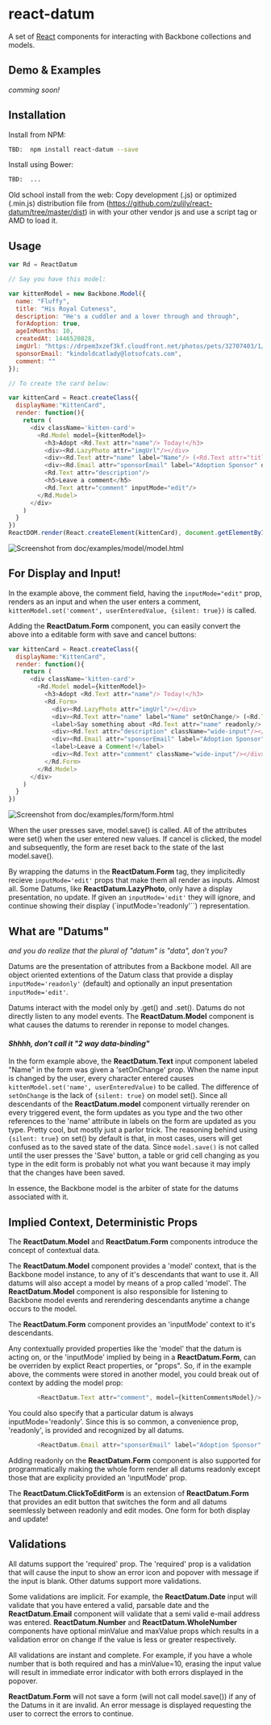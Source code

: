 react-datum
============

A set of [React](https://facebook.github.io/react/) components for interacting with Backbone collections and models.

## Demo & Examples
*comming soon!*

## Installation

Install from NPM:
```bash
TBD:  npm install react-datum --save
```

Install using Bower:
```bash
TBD:  ...
```

Old school install from the web:  Copy development (.js) or optimized (.min.js) distribution file from (https://github.com/zulily/react-datum/tree/master/dist) in with your other vendor js and use a script tag or AMD to load it.  



## Usage
```javascript
var Rd = ReactDatum

// Say you have this model:

var kittenModel = new Backbone.Model({
  name: "Fluffy",
  title: "His Royal Cuteness",
  description: "He's a cuddler and a lover through and through",
  forAdoption: true,
  ageInMonths: 10,
  createdAt: 1446520828,
  imgUrl: "https://drpem3xzef3kf.cloudfront.net/photos/pets/32707403/1/?bust=1436666804&width=200&no_scale_up=1",
  sponsorEmail: "kindoldcatlady@lotsofcats.com",
  comment: ""
});

// To create the card below:

var kittenCard = React.createClass({
  displayName:"KittenCard",
  render: function(){
    return (
      <div className='kitten-card'>
        <Rd.Model model={kittenModel}>
          <h3>Adopt <Rd.Text attr="name"/> Today!</h3>
          <div><Rd.LazyPhoto attr="imgUrl"/></div>
          <div><Rd.Text attr="name" label="Name"/> (<Rd.Text attr="title"/>)</div>
          <div><Rd.Email attr="sponsorEmail" label="Adoption Sponsor" displayLink/></div>
          <Rd.Text attr="description"/>
          <h5>Leave a comment</h5>
          <Rd.Text attr="comment" inputMode="edit"/>
        </Rd.Model>
      </div>
    )
  }
})
ReactDOM.render(React.createElement(kittenCard), document.getElementById('demo'))

```
<img alt="Screenshot from doc/examples/model/model.html" src="http://zulily.github.io/react-datum/docs/img/react-datum_model-example.png"/>

## For Display and Input!

In the example above, the comment field, having the `inputMode="edit"` prop, renders as an input and when the user enters a comment, `kittenModel.set('comment', userEnteredValue, {silent: true})` is called.

Adding the **ReactDatum.Form** component, you can easily convert the above into a editable form with save and cancel buttons:

```javascript
var kittenCard = React.createClass({
  displayName:"KittenCard",
  render: function(){
    return (
      <div className='kitten-card'>
        <Rd.Model model={kittenModel}>
          <h3>Adopt <Rd.Text attr="name"/> Today!</h3>
          <Rd.Form>
            <div><Rd.LazyPhoto attr="imgUrl"/></div>
            <div><Rd.Text attr="name" label="Name" setOnChange/> (<Rd.Text attr="title"/>)</div>
            <label>Say something about <Rd.Text attr="name" readonly/>: </label>
            <div><Rd.Text attr="description" className="wide-input"/></div>
            <div><Rd.Email attr="sponsorEmail" label="Adoption Sponsor"/></div>
            <label>Leave a Comment!</label>
            <div><Rd.Text attr="comment" className="wide-input"/></div>
          </Rd.Form>
        </Rd.Model>
      </div>
    )
  }
})
```
<img alt="Screenshot from doc/examples/form/form.html" src="http://zulily.github.io/react-datum/docs/img/react-datum_form-example.png"/>


When the user presses save, model.save() is called.   All of the attributes were set() when the user entered new values.  If cancel is clicked, the model and subsequently, the form are reset back to the state of the last model.save().

By wrapping the datums in the **ReactDatum.Form** tag, they implicitedly recieve `inputMode='edit'` props that make them all render as inputs.  Almost all.  Some Datums, like **ReactDatum.LazyPhoto**, only have a display presentation, no update.  If given an `inputMode='edit'` they will ignore, and continue showing their display (`inputMode='readonly'``) representation.  

## What are "Datums"
*and you do realize that the plural of "datum" is "data", don't you?*

Datums are the presentation of attributes from a Backbone model.  All are object oriented extentions of the Datum class that provide a display `inputMode='readonly'` (default) and optionally an input presentation `inputMode='edit'`.

Datums interact with the model only by .get() and .set().  Datums do not directly listen to any model events.  The **ReactDatum.Model** component is what causes the datums to rerender in reponse to model changes.  

#### *Shhhh, don't call it "2 way data-binding"*

In the form example above, the **ReactDatum.Text** input component labeled "Name" in the form was given a 'setOnChange' prop.  When the name input is changed by the user, every character entered causes `kittenModel.set('name', userEnteredValue)` to be called.  The difference of `setOnChange` is the lack of `{silent: true}` on model set().  Since all descendants of the **ReactDatum.model** component virtually rerender on every triggered event, the form updates as you type and the two other references to the 'name' attribute in labels on the form are updated as you type.  Pretty cool, but mostly just a parlor trick.  The reasoning behind using `{silent: true}` on set() by default is that, in most cases, users will get confused as to the saved state of the data. Since `model.save()` is not called until the user presses the 'Save' button, a table or grid cell changing as you type in the edit form is probably not what you want because it may imply that the changes have been saved.   

In essence, the Backbone model is the arbiter of state for the datums associated with it.  

## Implied Context, Deterministic Props

The **ReactDatum.Model** and **ReactDatum.Form** components introduce the concept of contextual data.

The **ReactDatum.Model** component provides a 'model' context, that is the Backbone model instance, to any of it's descendants that want to use it.  All datums will also accept a model by means of a prop called 'model'.  The **ReactDatum.Model** component is also responsible for listening to Backbone model events and rerendering descendants anytime a change occurs to the model.   

The **ReactDatum.Form** component provides an 'inputMode' context to it's descendants.

Any contextually provided properties like the 'model' that the datum is acting on, or the 'inputMode' implied by being in a **ReactDatum.Form**, can be overriden by explict React properties, or "props".  So, if in the example above, the comments were stored in another model, you could break out of context by adding the model prop:  

```javascript
        <ReactDatum.Text attr="comment", model={kittenCommentsModel}/>
```
You could also specify that a particular datum is always inputMode='readonly'.  Since this is so common, a convenience prop, 'readonly', is provided and recognized by all datums.
```javascript
        <ReactDatum.Email attr="sponsorEmail" label="Adoption Sponsor" displayLink readonly/>
```
Adding readonly on the **ReactDatum.Form** component is also supported for programmatically making the whole form render all datums readonly except those that are explicity provided an 'inputMode' prop.  

The **ReactDatum.ClickToEditForm** is an extension of **ReactDatum.Form** that provides an edit button that switches the form and all datums seemlessly between readonly and edit modes.  One form for both display and update!   

## Validations

All datums support the 'required' prop.  The 'required' prop is a validation that will cause the input to show an error icon and popover with message if the input is blank.  Other datums support more validations.  

Some validations are implicit.  For example, the **ReactDatum.Date** input will validate that you have entered a valid, parsable date and the **ReactDatum.Email** component will validate that a semi valid e-mail address was entered.   **ReactDatum.Number** and **ReactDatum.WholeNumber** components have optional minValue and maxValue props which results in a validation error on change if the value is less or greater respectively.

All validations are instant and complete.  For example, if you have a whole number that is both required and has a minValue=10, erasing the input value will result in immediate error indicator with both errors displayed in the popover.

**ReactDatum.Form** will not save a form (will not call model.save()) if any of the Datums in it are invalid.  An error message is displayed requesting the user to correct the errors to continue.
